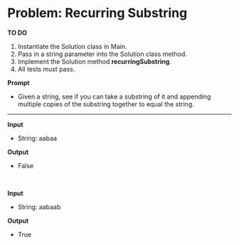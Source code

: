 # Problem: Recurring Substring

**TO DO**
1. Instantiate the Solution class in Main.
2. Pass in a string parameter into the Solution class method.
3. Implement the Solution method **recurringSubstring**.
4. All tests must pass.

**Prompt**
* Given a string, see if you can take a substring of it and appending multiple copies of the substring together to equal the string.

---
**Input**
* String: aabaa

**Output**
* False

<br> 

**Input**
* String: aabaab

**Output**
* True
